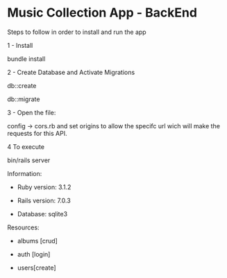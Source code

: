 # Music Collection App - BackEnd

Steps to follow in order to install and run the app


1 - Install

bundle install



2 - Create Database and Activate Migrations

db::create

db::migrate



3 - Open the file: 

config -> cors.rb and set origins to allow the specifc url wich will make the requests for this API.



4 To execute

bin/rails server



Information:

* Ruby version: 3.1.2

* Rails version: 7.0.3

* Database: sqlite3



Resources:

* albums [crud]

* auth [login]

* users[create]
